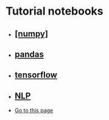 # Tutorial notebooks
- ## <a href ="https://github.com/Redwoods/Py/tree/master/pdm2020/my-note/numpy" target="_blank"> [numpy]</a>
- ## [pandas](https://github.com/Redwoods/Py/tree/master/pdm2020/my-note/py-pandas)
- ## [tensorflow](https://github.com/Redwoods/Py/tree/master/pdm2020/my-note/py-tensorflow)
- ## [NLP](https://github.com/Redwoods/Py/tree/master/pdm2020/my-note/py-NLP)
- [Go to this page](https://github.com/Redwoods/Py/tree/master/pdm2020/my-note/py-NLP/?target=_blank)
